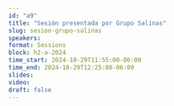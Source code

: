 ```yaml
---
id: "a9"
title: "Sesión presentada por Grupo Salinas"
slug: sesion-grupo-salinas
speakers:
format: Sessions
block: h2-a-2024
time_start: 2024-10-29T11:55:00-06:00
time_end: 2024-10-29T12:25:00-06:00
slides: 
video: 
draft: false
---
```


